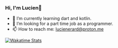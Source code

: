 ### Hi, I'm Lucien👋

- 🌱 I’m currently learning dart and kotlin.
- 🤔 I’m looking for a part time job as a programmer.
- 📫 How to reach me: lucienerard@proton.me

[![Wakatime Stats](https://github-readme-stats.vercel.app/api/wakatime?username=erardlucien&theme=white&hide=properties,yaml,text,jshell,batchfile,json,git+config,gitignore+file,IDEA_MODULE,CLASS,CSV,PHP&langs_count=15)](https://wakatime.com/@erardlucien)
